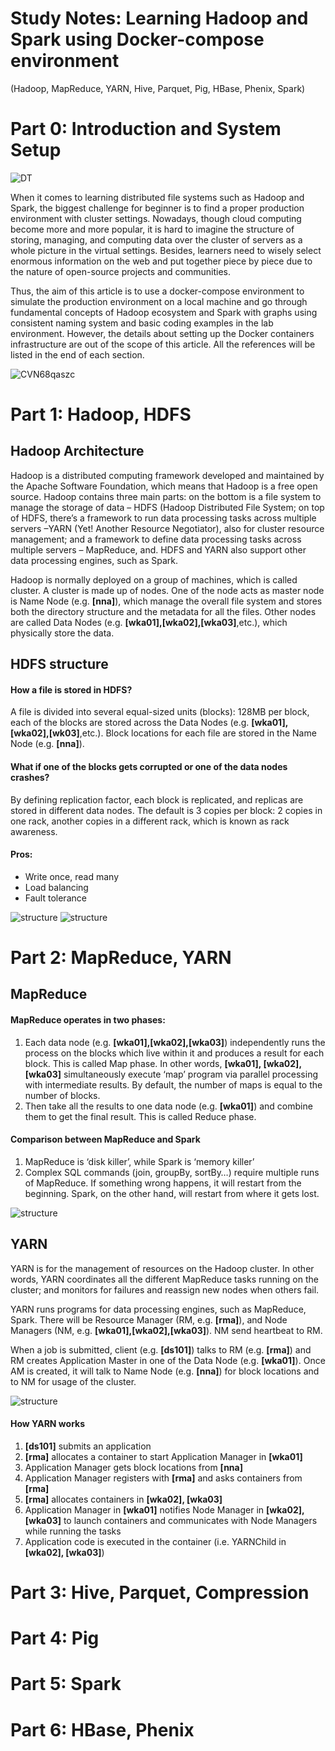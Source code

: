 # Study Notes: Learning Hadoop and Spark using Docker-compose environment
(Hadoop, MapReduce, YARN, Hive, Parquet, Pig, HBase, Phenix, Spark)

# Part 0: Introduction and System Setup

![DT](https://github.com/YFChiu/Study-Notes--Learning-Hadoop-and-Spark-using-Docker-compose-environment/blob/main/DT.png)

When it comes to learning distributed file systems such as Hadoop and Spark, the biggest challenge for beginner is to find a proper production environment with cluster settings. Nowadays, though cloud computing become more and more popular, it is hard to imagine the structure of storing, managing, and computing data over the cluster of servers as a whole picture in the virtual settings. Besides, learners need to wisely select enormous information on the web and put together piece by piece due to the nature of open-source projects and communities.

Thus, the aim of this article is to use a docker-compose environment to simulate the production environment on a local machine and go through fundamental concepts of Hadoop ecosystem and Spark with graphs using consistent naming system and basic coding examples in the lab environment. However, the details about setting up the Docker containers infrastructure are out of the scope of this article. All the references will be listed in the end of each section. 

![CVN68qaszc](https://github.com/YFChiu/Study-Notes--Learning-Hadoop-and-Spark-using-Docker-compose-environment/blob/main/CVN68.png)

# Part 1: Hadoop, HDFS
## Hadoop Architecture

Hadoop is a distributed computing framework developed and maintained by the Apache Software Foundation, which means that Hadoop is a free open source.
Hadoop contains three main parts: on the bottom is a file system to manage the storage of data – HDFS (Hadoop Distributed File System; on top of HDFS, there’s a framework to run data processing tasks across multiple servers –YARN (Yet! Another Resource Negotiator), also for cluster resource management; and a framework to define data processing tasks across multiple servers – MapReduce, and. HDFS and YARN also support other data processing engines, such as Spark.

Hadoop is normally deployed on a group of machines, which is called cluster. A cluster is made up of nodes. One of the node acts as master node is Name Node (e.g. **[nna]**), which manage the overall file system and stores both the directory structure and the metadata for all the files. Other nodes are called Data Nodes (e.g. **[wka01],[wka02],[wka03]**,etc.), which physically store the data.

## HDFS structure

#### How a file is stored in HDFS?
A file is divided into several equal-sized units (blocks): 128MB per block, each of the blocks are stored across the Data Nodes (e.g. **[wka01],[wka02],[wk03]**,etc.). Block locations for each file are stored in the Name Node (e.g. **[nna]**).

#### What if one of the blocks gets corrupted or one of the data nodes crashes?
By defining replication factor, each block is replicated, and replicas are stored in different data nodes. The default is 3 copies per block: 2 copies in one rack, another copies in a different rack, which is known as rack awareness.

#### Pros:
- Write once, read many
- Load balancing
- Fault tolerance

![structure](https://github.com/YFChiu/Study-Notes--Learning-Hadoop-and-Spark-using-Docker-compose-environment/blob/main/HDFS1.png)
![structure](https://github.com/YFChiu/Study-Notes--Learning-Hadoop-and-Spark-using-Docker-compose-environment/blob/main/HDFS2.png)

# Part 2: MapReduce, YARN

## MapReduce

#### MapReduce operates in two phases: 
1. Each data node (e.g. **[wka01],[wka02],[wka03]**) independently runs the process on the blocks which live within it and produces a result for each block. This is called Map phase. In other words, **[wka01], [wka02], [wka03]** simultaneously execute ‘map’ program via parallel processing with intermediate results. By default, the number of maps is equal to the number of blocks. 
2. Then take all the results to one data node (e.g. **[wka01]**) and combine them to get the final result. This is called Reduce phase.

#### Comparison between MapReduce and Spark
1. MapReduce is ‘disk killer’, while Spark is ‘memory killer’
2. Complex SQL commands (join, groupBy, sortBy…) require multiple runs of MapReduce. If something wrong happens, it will restart from the beginning. Spark, on the other hand, will restart from where it gets lost.

![structure](https://github.com/YFChiu/Study-Notes--Learning-Hadoop-and-Spark-using-Docker-compose-environment/blob/main/MapReduce.png)

## YARN

YARN is for the management of resources on the Hadoop cluster. In other words, YARN coordinates all the different MapReduce tasks running on the cluster; and monitors for failures and reassign new nodes when others fail.

YARN runs programs for data processing engines, such as MapReduce, Spark. There will be Resource Manager (RM, e.g. **[rma]**), and Node Managers (NM, e.g. **[wka01],[wka02],[wka03]**). NM send heartbeat to RM.

When a job is submitted, client (e.g. **[ds101]**) talks to RM (e.g. **[rma]**) and RM creates Application Master in one of the Data Node (e.g. **[wka01]**). Once AM is created, it will talk to Name Node (e.g. **[nna]**) for block locations and to NM for usage of the cluster.

![structure](https://github.com/YFChiu/Study-Notes--Learning-Hadoop-and-Spark-using-Docker-compose-environment/blob/main/YARN.png)

#### How YARN works
1. **[ds101]** submits an application
2. **[rma]** allocates a container to start Application Manager in **[wka01]**
3. Application Manager gets block locations from **[nna]**
4. Application Manager registers with **[rma]** and asks containers from **[rma]**
5. **[rma]** allocates containers in **[wka02], [wka03]**
6. Application Manager in **[wka01]** notifies Node Manager in **[wka02], [wka03]** to launch containers and communicates with Node Managers while running the tasks
7. Application code is executed in the container (i.e. YARNChild in **[wka02], [wka03]**)

# Part 3: Hive, Parquet, Compression
# Part 4: Pig
# Part 5: Spark
# Part 6: HBase, Phenix 

